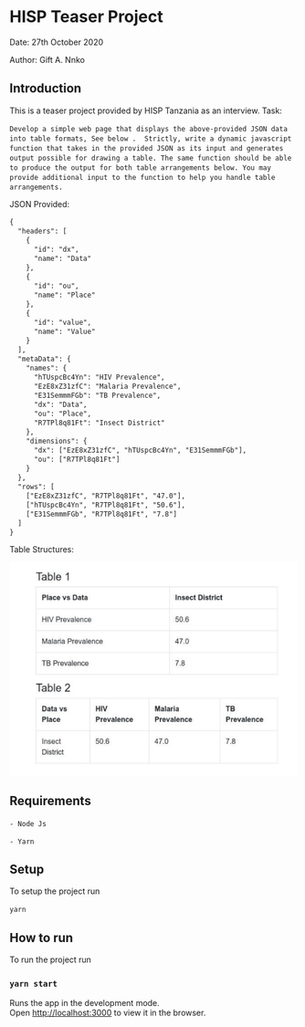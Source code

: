 # HISP Teaser Project
Date: 27th October 2020

Author: Gift A. Nnko

## Introduction

This is a teaser project provided by HISP Tanzania as an interview.
Task: 

`Develop a simple web page that displays the above-provided JSON data into
table formats, See below​ . ​ Strictly, write a dynamic javascript function
that takes in the provided JSON as its input and generates output possible
for drawing a table. The same function should be able to produce the
output for both table arrangements below. You may provide additional input
to the function to help you handle table arrangements.`

JSON Provided:

```
{
  "headers": [
    {
      "id": "dx",
      "name": "Data"
    },
    {
      "id": "ou",
      "name": "Place"
    },
    {
      "id": "value",
      "name": "Value"
    }
  ],
  "metaData": {
    "names": {
      "hTUspcBc4Yn": "HIV Prevalence",
      "EzE8xZ31zfC": "Malaria Prevalence",
      "E31SemmmFGb": "TB Prevalence",
      "dx": "Data",
      "ou": "Place",
      "R7TPl8q81Ft": "Insect District"
    },
    "dimensions": {
      "dx": ["EzE8xZ31zfC", "hTUspcBc4Yn", "E31SemmmFGb"],
      "ou": ["R7TPl8q81Ft"]
    }
  },
  "rows": [
    ["EzE8xZ31zfC", "R7TPl8q81Ft", "47.0"],
    ["hTUspcBc4Yn", "R7TPl8q81Ft", "50.6"],
    ["E31SemmmFGb", "R7TPl8q81Ft", "7.8"]
  ]
}

```
Table Structures:

![image](src/table-structure.png)


## Requirements
`- Node Js`

`- Yarn`

## Setup
To setup the project run

`yarn`


## How to run
To run the project run
### `yarn start`

Runs the app in the development mode.\
Open [http://localhost:3000](http://localhost:3000) to view it in the browser.
